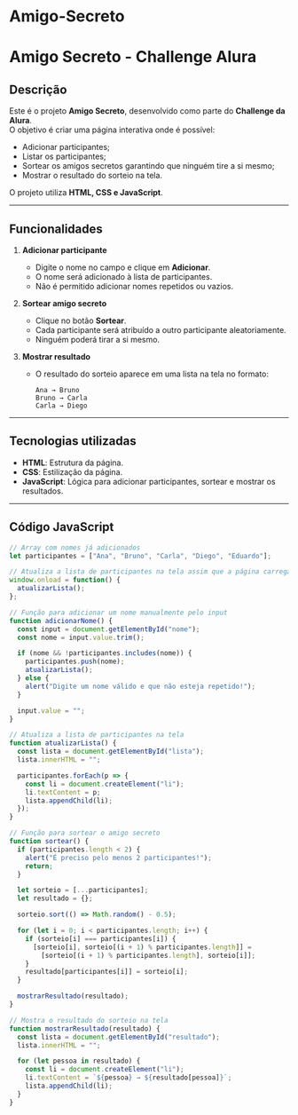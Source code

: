 # Amigo-Secreto
# Amigo Secreto - Challenge Alura

## Descrição
Este é o projeto **Amigo Secreto**, desenvolvido como parte do **Challenge da Alura**.  
O objetivo é criar uma página interativa onde é possível:  
- Adicionar participantes;  
- Listar os participantes;  
- Sortear os amigos secretos garantindo que ninguém tire a si mesmo;  
- Mostrar o resultado do sorteio na tela.

O projeto utiliza **HTML, CSS e JavaScript**.

---

## Funcionalidades

1. **Adicionar participante**  
   - Digite o nome no campo e clique em **Adicionar**.  
   - O nome será adicionado à lista de participantes.  
   - Não é permitido adicionar nomes repetidos ou vazios.

2. **Sortear amigo secreto**  
   - Clique no botão **Sortear**.  
   - Cada participante será atribuído a outro participante aleatoriamente.  
   - Ninguém poderá tirar a si mesmo.

3. **Mostrar resultado**  
   - O resultado do sorteio aparece em uma lista na tela no formato:  
     ```
     Ana → Bruno
     Bruno → Carla
     Carla → Diego
     ```

---

## Tecnologias utilizadas
- **HTML**: Estrutura da página.  
- **CSS**: Estilização da página.  
- **JavaScript**: Lógica para adicionar participantes, sortear e mostrar os resultados.

---

## Código JavaScript

```javascript
// Array com nomes já adicionados
let participantes = ["Ana", "Bruno", "Carla", "Diego", "Eduardo"];

// Atualiza a lista de participantes na tela assim que a página carregar
window.onload = function() {
  atualizarLista();
};

// Função para adicionar um nome manualmente pelo input
function adicionarNome() {
  const input = document.getElementById("nome");
  const nome = input.value.trim();

  if (nome && !participantes.includes(nome)) {
    participantes.push(nome);
    atualizarLista();
  } else {
    alert("Digite um nome válido e que não esteja repetido!");
  }

  input.value = "";
}

// Atualiza a lista de participantes na tela
function atualizarLista() {
  const lista = document.getElementById("lista");
  lista.innerHTML = "";

  participantes.forEach(p => {
    const li = document.createElement("li");
    li.textContent = p;
    lista.appendChild(li);
  });
}

// Função para sortear o amigo secreto
function sortear() {
  if (participantes.length < 2) {
    alert("É preciso pelo menos 2 participantes!");
    return;
  }

  let sorteio = [...participantes];
  let resultado = {};

  sorteio.sort(() => Math.random() - 0.5);

  for (let i = 0; i < participantes.length; i++) {
    if (sorteio[i] === participantes[i]) {
      [sorteio[i], sorteio[(i + 1) % participantes.length]] =
        [sorteio[(i + 1) % participantes.length], sorteio[i]];
    }
    resultado[participantes[i]] = sorteio[i];
  }

  mostrarResultado(resultado);
}

// Mostra o resultado do sorteio na tela
function mostrarResultado(resultado) {
  const lista = document.getElementById("resultado");
  lista.innerHTML = "";

  for (let pessoa in resultado) {
    const li = document.createElement("li");
    li.textContent = `${pessoa} → ${resultado[pessoa]}`;
    lista.appendChild(li);
  }
}